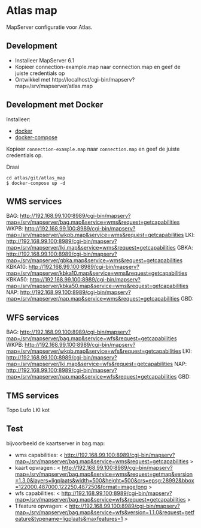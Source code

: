 Atlas map
=========

MapServer configuratie voor Atlas. 


Development 
-----------

* Installeer MapServer 6.1
* Kopieer connection-example.map naar connection.map en geef de juiste credentials op
* Ontwikkel met http://localhost/cgi-bin/mapserv?map=/srv/mapserver/atlas.map


Development met Docker
----------------------

Installeer:

* [docker](https://docs.docker.com/index.html)
* [docker-compose](https://docs.docker.com/compose/install/)

Kopieer `connection-example.map` naar `connection.map` en geef de juiste credentials op.

Draai

    cd atlas/git/atlas_map
	$ docker-compose up -d


WMS services
------------
BAG:    http://192.168.99.100:8989/cgi-bin/mapserv?map=/srv/mapserver/bag.map&service=wms&request=getcapabilities
WKPB:   http://192.168.99.100:8989/cgi-bin/mapserv?map=/srv/mapserver/wkpb.map&service=wms&request=getcapabilities
LKI:    http://192.168.99.100:8989/cgi-bin/mapserv?map=/srv/mapserver/lki.map&service=wms&request=getcapabilities
GBKA:   http://192.168.99.100:8989/cgi-bin/mapserv?map=/srv/mapserver/gbka.map&service=wms&request=getcapabilities
KBKA10: http://192.168.99.100:8989/cgi-bin/mapserv?map=/srv/mapserver/kbka10.map&service=wms&request=getcapabilities
KBKA50: http://192.168.99.100:8989/cgi-bin/mapserv?map=/srv/mapserver/kbka50.map&service=wms&request=getcapabilities
NAP:    http://192.168.99.100:8989/cgi-bin/mapserv?map=/srv/mapserver/nap.map&service=wms&request=getcapabilities
GBD:    


WFS services
------------
BAG:  http://192.168.99.100:8989/cgi-bin/mapserv?map=/srv/mapserver/bag.map&service=wfs&request=getcapabilities
WKPB: http://192.168.99.100:8989/cgi-bin/mapserv?map=/srv/mapserver/wkpb.map&service=wfs&request=getcapabilities
LKI:  http://192.168.99.100:8989/cgi-bin/mapserv?map=/srv/mapserver/lki.map&service=wfs&request=getcapabilities
NAP:  http://192.168.99.100:8989/cgi-bin/mapserv?map=/srv/mapserver/nap.map&service=wfs&request=getcapabilities
GBD:


TMS services
------------
Topo
Lufo
LKI kot



Test
---- 
bijvoorbeeld de kaartserver in bag.map:

* wms capabilities:   < http://192.168.99.100:8989/cgi-bin/mapserv?map=/srv/mapserver/bag.map&service=wms&request=getcapabilities >
* kaart opvragen :    < http://192.168.99.100:8989/cgi-bin/mapserv?map=/srv/mapserver/bag.map&service=wms&request=getmap&version=1.3.0&layers=ligplaats&width=500&height=500&crs=epsg:28992&bbox=122000,487000,122250,487250&format=image/png >
* wfs capabilities:   < http://192.168.99.100:8989/cgi-bin/mapserv?map=/srv/mapserver/bag.map&service=wfs&request=getcapabilities >
* 1 feature opvragen: < http://192.168.99.100:8989/cgi-bin/mapserv?map=/srv/mapserver/bag.map&service=wfs&version=1.1.0&request=getfeature&typename=ligplaats&maxfeatures=1 >
